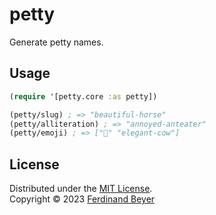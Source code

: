 # petty

Generate petty names.

## Usage

```clojure
(require '[petty.core :as petty])

(petty/slug) ; => "beautiful-horse"
(petty/alliteration) ; => "annoyed-anteater"
(petty/emoji) ; => ["🐄" "elegant-cow"]
```

##  License

Distributed under the [MIT License].  
Copyright © 2023 [Ferdinand Beyer]

[Ferdinand Beyer]: https://fbeyer.com
[MIT License]: https://opensource.org/licenses/MIT
